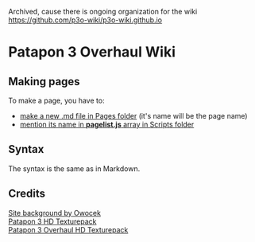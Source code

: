 Archived, cause there is ongoing organization for the wiki
https://github.com/p3o-wiki/p3o-wiki.github.io
# Patapon 3 Overhaul Wiki
## Making pages
To make a page, you have to:
- [make a new .md file in Pages folder](https://github.com/nextrg/Patapon-3-Overhaul-Wiki/new/main/Pages) (it's name will be the page name)
- [mention its name in <b>pagelist.js</b> array in Scripts folder](https://github.com/nextrg/Patapon-3-Overhaul-Wiki/edit/main/Scripts/pagelist.js)
## Syntax
The syntax is the same as in Markdown. 
## Credits
[Site background by Owocek](https://www.deviantart.com/owocektv/art/Demon-Gate-Bababaan-Patapon-2-500846734)<br>
[Patapon 3 HD Texturepack](https://github.com/Lin-zl522/Patapon-3-HD-Texture-Pack)<br>
[Patapon 3 Overhaul HD Texturepack](https://github.com/KnotSora/Patapon-3-Overhaul-HD-Textures)
